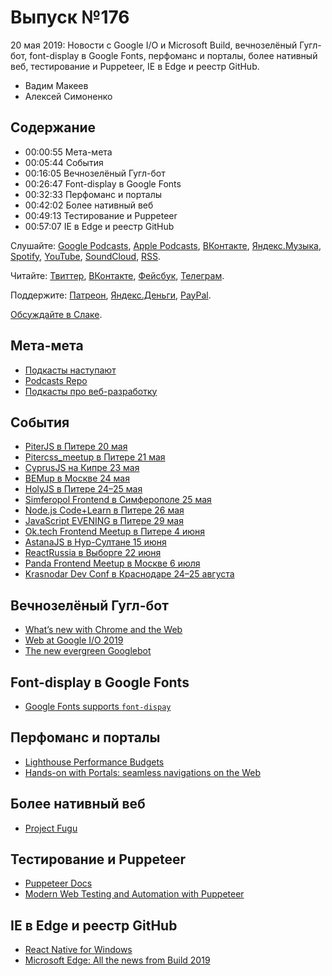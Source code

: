 # Выпуск №176

20 мая 2019: Новости с Google I/O и Microsoft Build, вечнозелёный Гугл-бот, font-display в Google Fonts, перфоманс и порталы, более нативный веб, тестирование и Puppeteer, IE в Edge и реестр GitHub.

- Вадим Макеев
- Алексей Симоненко

## Содержание

- 00:00:55 Мета-мета
- 00:05:44 События
- 00:16:05 Вечнозелёный Гугл-бот
- 00:26:47 Font-display в Google Fonts
- 00:32:33 Перфоманс и порталы
- 00:42:02 Более нативный веб
- 00:49:13 Тестирование и Puppeteer
- 00:57:07 IE в Edge и реестр GitHub

Слушайте: [Google Podcasts](https://podcasts.google.com/?feed=aHR0cHM6Ly93ZWItc3RhbmRhcmRzLnJ1L3BvZGNhc3QvZmVlZC8), [Apple Podcasts](https://itunes.apple.com/podcast/id1080500016), [ВКонтакте](https://vk.com/podcasts-32017543), [Яндекс.Музыка](https://music.yandex.ru/album/6245956), [Spotify](https://open.spotify.com/show/3rzAcADjpBpXt73L0epTjV), [YouTube](https://www.youtube.com/playlist?list=PLMBnwIwFEFHcwuevhsNXkFTcadeX5R1Go), [SoundCloud](https://soundcloud.com/web-standards), [RSS](https://web-standards.ru/podcast/feed/).

Читайте: [Твиттер](https://twitter.com/webstandards_ru), [ВКонтакте](https://vk.com/webstandards_ru), [Фейсбук](https://www.facebook.com/webstandardsru), [Телеграм](https://t.me/webstandards_ru).

Поддержите: [Патреон](https://www.patreon.com/webstandards_ru), [Яндекс.Деньги](https://money.yandex.ru/to/41001119329753), [PayPal](https://www.paypal.me/pepelsbey).

[Обсуждайте в Слаке](http://slack.web-standards.ru/).

## Мета-мета

- [Подкасты наступают](https://teleg.run/podcasts_prevail/129)
- [Podcasts Repo](https://podcasts-repo.surge.sh/)
- [Подкасты про веб-разработку](https://github.com/web-standards-ru/podcasts-list)

## События

- [PiterJS в Питере 20 мая](https://medium.com/piterjs/announce-36-1043712469c2)
- [Pitercss_meetup в Питере 21 мая](https://medium.com/pitercss-meetup/32-9dced33ed36f)
- [CyprusJS на Кипре 23 мая](https://www.facebook.com/events/330961120899544/)
- [BEMup в Москве 24 мая](https://events.yandex.ru/events/bemup/24-may-2019/)
- [HolyJS в Питере 24–25 мая](https://holyjs-piter.ru/)
- [Simferopol Frontend в Симферополе 25 мая](https://simferopol-frontend.timepad.ru/event/977505/)
- [Node.js Code+Learn в Питере 26 мая](https://medium.com/piterjs/code-learn-ce20d330530f)
- [JavaScript EVENING в Питере 29 мая](https://dins.timepad.ru/event/978543/)
- [Ok.tech Frontend Meetup в Питере 4 июня](https://oktech.timepad.ru/event/970538/)
- [AstanaJS в Нур-Султане 15 июня](https://astanajs.kz/)
- [ReactRussia в Выборге 22 июня](https://reactrussia.timepad.ru/event/906356/)
- [Panda Frontend Meetup в Москве 6 июля](http://panda-meetup.ru/msk-frontend-meetup-4)
- [Krasnodar Dev Conf в Краснодаре 24–25 августа](https://krd.dev/events/14)

## Вечнозелёный Гугл-бот

- [What’s new with Chrome and the Web](https://blog.chromium.org/2019/05/google-io-2019-whats-new-with-chrome.html)
- [Web at Google I/O 2019](https://www.youtube.com/playlist?list=PLNYkxOF6rcIATmAmz7HcCzongGvQEtx8i)
- [The new evergreen Googlebot](https://webmasters.googleblog.com/2019/05/the-new-evergreen-googlebot.html)

## Font-display в Google Fonts

- [Google Fonts supports `font-dispay`](https://twitter.com/addyosmani/status/1126370518347608065)

## Перфоманс и порталы

- [Lighthouse Performance Budgets](https://developers.google.com/web/tools/lighthouse/audits/budgets)
- [Hands-on with Portals: seamless navigations on the Web](https://web.dev/hands-on-portals)

## Более нативный веб

- [Project Fugu](https://youtu.be/GSiUzuB-PoI)

## Тестирование и Puppeteer

- [Puppeteer Docs](https://pptr.dev/)
- [Modern Web Testing and Automation with Puppeteer](https://youtu.be/MbnATLCuKI4)

## IE в Edge и реестр GitHub

- [React Native for Windows](https://github.com/microsoft/react-native-windows)
- [Microsoft Edge: All the news from Build 2019](https://blogs.windows.com/msedgedev/2019/05/06/edge-chromium-build-2019-pwa-ie-mode-devtools/)
